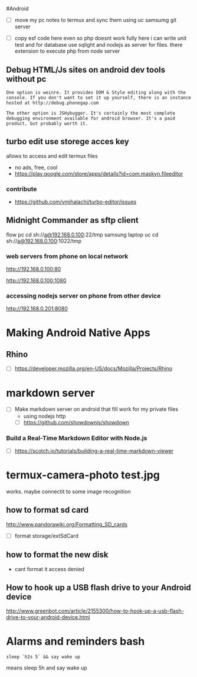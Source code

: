 #Android

- [ ] move my pc notes to termux and sync them using uc samsumg git server
- [ ] copy esf code here even so php doesnt work fully here i can write unit test and for database use sqlight and nodejs as server for files. there extension to execute php from node server



## Debug HTML/Js sites on android dev tools without pc
```
One option is weinre. It provides DOM & Style editing along with the console. If you don't want to set it up yourself, there is an instance hosted at http://debug.phonegap.com

The other option is JSHybugger. It's certainly the most complete debugging environment available for android browser. It's a paid product, but probably worth it.
```
## turbo edit use storege acces key
allows to access and edit termux files
- no ads, free, cool
- https://play.google.com/store/apps/details?id=com.maskyn.fileeditor
### contribute
- https://github.com/vmihalachi/turbo-editor/issues


## Midnight Commander as sftp client
flow pc
cd sh://a@192.168.0.100:22/tmp
samsung laptop uc
cd sh://a@192.168.0.100:1022/tmp

### web servers from phone on local network
http://192.168.0.100:80

http://192.168.0.100:1080

### accessing nodejs server on phone from other device
http://192.168.0.201:8080

# Making Android Native Apps
## Rhino
- [ ] https://developer.mozilla.org/en-US/docs/Mozilla/Projects/Rhino

# markdown server
- [ ] Make markdown server on android that fill work for my private files
  - using nodejs http
  - [ ] https://github.com/showdownjs/showdown
  
### Build a Real-Time Markdown Editor with Node.js
- [ ] https://scotch.io/tutorials/building-a-real-time-markdown-viewer
  
# termux-camera-photo test.jpg
works. maybe connectit to some image recognition

## how to format sd card
http://www.pandorawiki.org/Formatting_SD_cards

- [ ] format storage/extSdCard

## how to format the new disk
- cant format it access denied


## How to hook up a USB flash drive to your Android device
http://www.greenbot.com/article/2155300/how-to-hook-up-a-usb-flash-drive-to-your-android-device.html

# Alarms and reminders bash
```
sleep `h2s 5` && say wake up
```
means sleep 5h and say wake up

